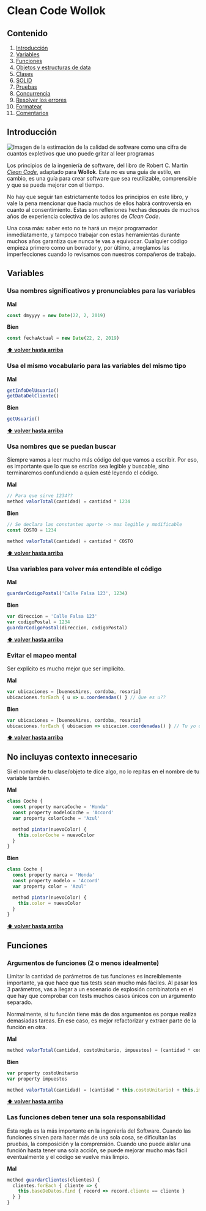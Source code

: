 # Clean Code Wollok

## Contenido
  1. [Introducción](#introducción)
  2. [Variables](#variables)
  3. [Funciones](#funciones)
  4. [Objetos y estructuras de data](#objetos-y-estructuras-de-data)
  5. [Clases](#clases)
  6. [SOLID](#solid)
  7. [Pruebas](#pruebas)
  8. [Concurrencia](#concurrencia)
  9. [Resolver los errores](#resolver-los-errores)
  10. [Formatear](#formatear)
  11. [Comentarios](#comentarios)

## Introducción

![Imagen de la estimación de la calidad de software como una cifra 
de cuantos expletivos que uno puede gritar al leer programas](http://www.osnews.com/images/comics/wtfm.jpg)

Los principios de la ingeniería de software, del libro de Robert C. Martin [*Clean Code*](https://www.amazon.com/Clean-Code-Handbook-Software-Craftsmanship/dp/0132350882), adaptado para **Wollok**. Esta no es una guía de estilo, en cambio, es una guía para crear software que sea reutilizable, comprensible y que se pueda mejorar con el tiempo.

No hay que seguir tan estrictamente todos los principios en este libro, y vale la pena mencionar que hacia muchos de ellos habrá controversia en cuanto al consentimiento. Estas son reflexiones hechas después de muchos años de experiencia colectiva de los autores de *Clean Code*.

Una cosa más: saber esto no te hará un mejor programador inmediatamente, y tampoco trabajar con estas herramientas durante muchos años garantiza que nunca te vas a equivocar. Cualquier código empieza primero como un borrador y, por último, arreglamos las imperfecciones cuando lo revisamos con nuestros compañeros de trabajo.

## **Variables**
### Usa nombres significativos y pronunciables para las variables

**Mal**
```javascript
const dmyyyy = new Date(22, 2, 2019)
```

**Bien**
```javascript
const fechaActual = new Date(22, 2, 2019)
```

**[⬆ volver hasta arriba](#contenido)**

### Usa el mismo vocabulario para las variables del mismo tipo

**Mal**
```javascript
getInfoDelUsuario()
getDataDelCliente()
```

**Bien**
```javascript
getUsuario()
```

**[⬆ volver hasta arriba](#contenido)**

### Usa nombres que se puedan buscar

Siempre vamos a leer mucho más código del que vamos a escribir. Por eso, es importante que lo que se escriba sea legible y buscable, sino terminaremos confundiendo a quien esté leyendo el código.

**Mal**
```javascript
// Para que sirve 1234??
method valorTotal(cantidad) = cantidad * 1234
```

**Bien**
```javascript
// Se declara las constantes aparte -> mas legible y modificable
const COSTO = 1234

method valorTotal(cantidad) = cantidad * COSTO
```

**[⬆ volver hasta arriba](#contenido)**

### Usa variables para volver más entendible el código

**Mal**
```javascript
guardarCodigoPostal('Calle Falsa 123', 1234)
```
**Bien**
```javascript
var direccion = 'Calle Falsa 123'
var codigoPostal = 1234
guardarCodigoPostal(direccion, codigoPostal)
```

**[⬆ volver hasta arriba](#contenido)**

### Evitar el mapeo mental
Ser explícito es mucho mejor que ser implícito.

**Mal**
```javascript
var ubicaciones = [buenosAires, cordoba, rosario]
ubicaciones.forEach { u => u.coordenadas() } // Que es u??
```

**Bien**
```javascript
var ubicaciones = [buenosAires, cordoba, rosario]
ubicaciones.forEach { ubicacion => ubicacion.coordenadas() } // Tu yo del futuro te lo va a agradecer
```

**[⬆ volver hasta arriba](#contenido)**

## No incluyas contexto innecesario
Si el nombre de tu clase/objeto te dice algo, no lo repitas en el nombre de tu variable también.

**Mal**
```javascript
class Coche {
  const property marcaCoche = 'Honda'
  const property modeloCoche = 'Accord'
  var property colorCoche = 'Azul'

  method pintar(nuevoColor) {
    this.colorCoche = nuevoColor
  }
}
```

**Bien**
```javascript
class Coche {
  const property marca = 'Honda'
  const property modelo = 'Accord'
  var property color = 'Azul'

  method pintar(nuevoColor) {
    this.color = nuevoColor
  }
}
```

**[⬆ volver hasta arriba](#contenido)**

## **Funciones**
### Argumentos de funciones (2 o menos idealmente)

Limitar la cantidad de parámetros de tus funciones es increíblemente importante, ya que hace que tus tests sean mucho más fáciles. Al pasar los 3 parámetros, vas a llegar a un escenario de explosión combinatoria en el que hay que comprobar con tests muchos casos únicos con un argumento separado.

Normalmente, si tu función tiene más de dos argumentos es porque realiza demasiadas tareas. En ese caso, es mejor refactorizar y extraer parte de la función en otra.

**Mal**
```javascript
method valorTotal(cantidad, costoUnitario, impuestos) = (cantidad * costoUnitario) + impuestos
```

**Bien**
```javascript
var property costoUnitario
var property impuestos

method valorTotal(cantidad) = (cantidad * this.costoUnitario) + this.impuestos
```

**[⬆ volver hasta arriba](#contenido)**

### Las funciones deben tener una sola responsabilidad

Esta regla es la más importante en la ingeniería del Software. Cuando las funciones sirven para hacer más de una sola cosa, se dificultan las pruebas, la composición y la comprensión. Cuando uno puede aislar una función hasta tener una sola acción, se puede mejorar mucho más fácil eventualmente y el código se vuelve más limpio.

**Mal**
```javascript
method guardarClientes(clientes) {
  clientes.forEach { cliente => {
    this.baseDeDatos.find { record => record.cliente == cliente }
  } }
}
```